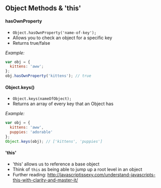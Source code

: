 ## Object Methods & 'this'

#### hasOwnProperty

* `Object.hasOwnProperty('name-of-key');`
* Allows you to check an object for a specific key
* Returns true/false

*Example:*
```javascript
var obj = {
  kittens: 'aww';
};
obj.hasOwnProperty('kittens'); // true
```

#### Object.keys()

* `Object.keys(nameOfObject);`
* Returns an array of every key that an Object has

*Example:*
```javascript
var obj = {
  kittens: 'aww',
  puppies: 'adorable'
};
Object.keys(obj); // ['kittens', 'puppies']
```

#### 'this'

* 'this' allows us to reference a base object
* Think of `this` as being able to jump up a root level in an object
* Further reading: http://javascriptissexy.com/understand-javascripts-this-with-clarity-and-master-it/
